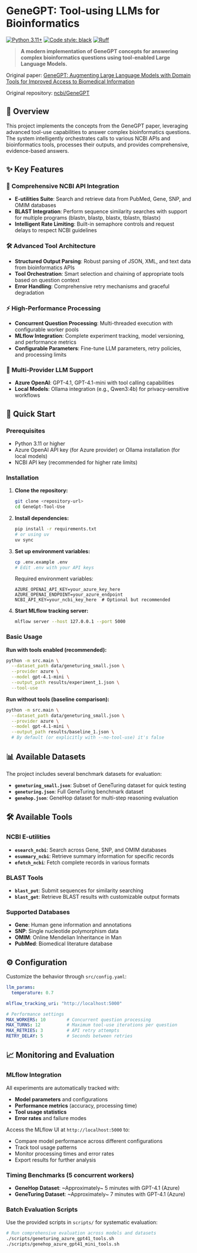 # GeneGPT: Tool-using LLMs for Bioinformatics

[![Python 3.11+](https://img.shields.io/badge/python-3.11+-blue.svg)](https://www.python.org/downloads/)
[![Code style: black](https://img.shields.io/badge/code%20style-black-000000.svg)](https://github.com/psf/black)
[![Ruff](https://img.shields.io/endpoint?url=https://raw.githubusercontent.com/astral-sh/ruff/main/assets/badge/v2.json)](https://github.com/astral-sh/ruff)

> **A modern implementation of GeneGPT concepts for answering complex bioinformatics questions using tool-enabled Large Language Models.**

Original paper: [GeneGPT: Augmenting Large Language Models with Domain Tools for Improved Access to Biomedical Information](https://arxiv.org/abs/2304.09667)

Original repository: [ncbi/GeneGPT](https://github.com/ncbi/GeneGPT/)

## 🧬 Overview

This project implements the concepts from the GeneGPT paper, leveraging advanced tool-use capabilities to answer complex bioinformatics questions. The system intelligently orchestrates calls to various NCBI APIs and bioinformatics tools, processes their outputs, and provides comprehensive, evidence-based answers.

## ✨ Key Features

### 🔧 **Comprehensive NCBI API Integration**
- **E-utilities Suite**: Search and retrieve data from PubMed, Gene, SNP, and OMIM databases
- **BLAST Integration**: Perform sequence similarity searches with support for multiple programs (blastn, blastp, blastx, tblastn, tblastx)
- **Intelligent Rate Limiting**: Built-in semaphore controls and request delays to respect NCBI guidelines

### 🛠️ **Advanced Tool Architecture**
- **Structured Output Parsing**: Robust parsing of JSON, XML, and text data from bioinformatics APIs
- **Tool Orchestration**: Smart selection and chaining of appropriate tools based on question context
- **Error Handling**: Comprehensive retry mechanisms and graceful degradation

### ⚡ **High-Performance Processing**
- **Concurrent Question Processing**: Multi-threaded execution with configurable worker pools
- **MLflow Integration**: Complete experiment tracking, model versioning, and performance metrics
- **Configurable Parameters**: Fine-tune LLM parameters, retry policies, and processing limits

### 🔄 **Multi-Provider LLM Support**
- **Azure OpenAI**: GPT-4.1, GPT-4.1-mini with tool calling capabilities
- **Local Models**: Ollama integration (e.g., Qwen3:4b) for privacy-sensitive workflows

## 🚀 Quick Start

### Prerequisites

- Python 3.11 or higher
- Azure OpenAI API key (for Azure provider) or Ollama installation (for local models)
- NCBI API key (recommended for higher rate limits)

### Installation

1. **Clone the repository:**
   ```bash
   git clone <repository-url>
   cd GeneGpt-Tool-Use
   ```

2. **Install dependencies:**
   ```bash
   pip install -r requirements.txt
   # or using uv
   uv sync
   ```

3. **Set up environment variables:**
   ```bash
   cp .env.example .env
   # Edit .env with your API keys
   ```

   Required environment variables:
   ```env
   AZURE_OPENAI_API_KEY=your_azure_key_here
   AZURE_OPENAI_ENDPOINT=your_azure_endpoint
   NCBI_API_KEY=your_ncbi_key_here  # Optional but recommended
   ```

4. **Start MLflow tracking server:**
   ```bash
   mlflow server --host 127.0.0.1 --port 5000
   ```

### Basic Usage

**Run with tools enabled (recommended):**
```bash
python -m src.main \
  --dataset_path data/geneturing_small.json \
  --provider azure \
  --model gpt-4.1-mini \
  --output_path results/experiment_1.json \
  --tool-use
```

**Run without tools (baseline comparison):**
```bash
python -m src.main \
  --dataset_path data/geneturing_small.json \
  --provider azure \
  --model gpt-4.1-mini \
  --output_path results/baseline_1.json \
  # By default (or explicitly with --no-tool-use) it's false
```

## 📊 Available Datasets
The project includes several benchmark datasets for evaluation:

- **`geneturing_small.json`**: Subset of GeneTuring dataset for quick testing
- **`geneturing.json`**: Full GeneTuring benchmark dataset
- **`genehop.json`**: GeneHop dataset for multi-step reasoning evaluation

## 🛠️ Available Tools

### NCBI E-utilities
- **`esearch_ncbi`**: Search across Gene, SNP, and OMIM databases
- **`esummary_ncbi`**: Retrieve summary information for specific records
- **`efetch_ncbi`**: Fetch complete records in various formats

### BLAST Tools
- **`blast_put`**: Submit sequences for similarity searching
- **`blast_get`**: Retrieve BLAST results with customizable output formats

### Supported Databases
- **Gene**: Human gene information and annotations
- **SNP**: Single nucleotide polymorphism data
- **OMIM**: Online Mendelian Inheritance in Man
- **PubMed**: Biomedical literature database

## ⚙️ Configuration

Customize the behavior through `src/config.yaml`:

```yaml
llm_params:
  temperature: 0.7

mlflow_tracking_uri: "http://localhost:5000"

# Performance settings
MAX_WORKERS: 10        # Concurrent question processing
MAX_TURNS: 12          # Maximum tool-use iterations per question
MAX_RETRIES: 3         # API retry attempts
RETRY_DELAY: 5         # Seconds between retries
```

## 📈 Monitoring and Evaluation

### MLflow Integration

All experiments are automatically tracked with:
- **Model parameters** and configurations
- **Performance metrics** (accuracy, processing time)
- **Tool usage statistics**
- **Error rates** and failure modes

Access the MLflow UI at `http://localhost:5000` to:
- Compare model performance across different configurations
- Track tool usage patterns
- Monitor processing times and error rates
- Export results for further analysis

### Timing Benchmarks (5 concurrent workers)

- **GeneHop Dataset**: ~Approximately~ 5 minutes with GPT-4.1 (Azure)
- **GeneTuring Dataset**: ~Approximately~ 7 minutes with GPT-4.1 (Azure)

### Batch Evaluation Scripts

Use the provided scripts in `scripts/` for systematic evaluation:

```bash
# Run comprehensive evaluation across models and datasets
./scripts/geneturing_azure_gpt41_tools.sh
./scripts/genehop_azure_gpt41_mini_tools.sh
```
